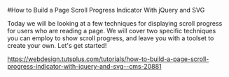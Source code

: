 #How to Build a Page Scroll Progress Indicator With jQuery and SVG

Today we will be looking at a few techniques for displaying scroll progress for users who are reading a page. We will cover two specific techniques you can employ to show scroll progress, and leave you with a toolset to create your own. Let's get started!

https://webdesign.tutsplus.com/tutorials/how-to-build-a-page-scroll-progress-indicator-with-jquery-and-svg--cms-20881
